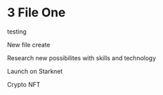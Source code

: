 # 3 File One 

testing

New file
create

Research new possibilites with skills and technology

Launch on Starknet

Crypto
NFT
